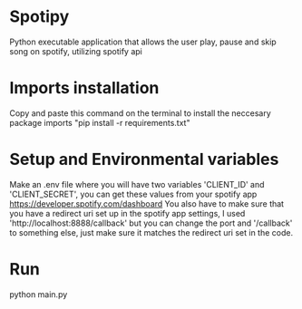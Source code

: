 # Spotipy
Python executable application that allows the user play, pause and skip song on spotify, utilizing spotify api

# Imports installation
Copy and paste this command on the terminal to install the neccesary package imports "pip install -r requirements.txt"

# Setup and Environmental variables 
Make an .env file where you will have two variables 'CLIENT_ID' and 'CLIENT_SECRET', you can get these values from your spotify app https://developer.spotify.com/dashboard
You also have to make sure that you have a redirect uri set up in the spotify app settings, I used 'http://localhost:8888/callback' but you can change the port and '/callback' to something else, just make sure it matches the redirect uri set in the code.

# Run
python main.py
